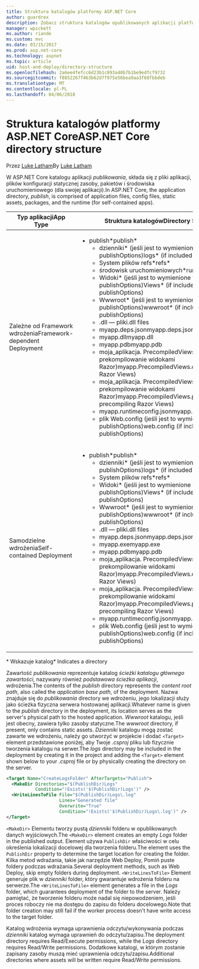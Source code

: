 ```yaml
---
title: Struktura katalogów platformy ASP.NET Core
author: guardrex
description: Zobacz struktura katalogów opublikowanych aplikacji platformy ASP.NET Core.
manager: wpickett
ms.author: riande
ms.custom: mvc
ms.date: 03/15/2017
ms.prod: asp.net-core
ms.technology: aspnet
ms.topic: article
uid: host-and-deploy/directory-structure
ms.openlocfilehash: 2a6ee4fefcc6d23b1c893a40b7b1be9edfcf9732
ms.sourcegitcommit: f8852267f463b62d7f975e56bea9aa3f68fbbdeb
ms.translationtype: MT
ms.contentlocale: pl-PL
ms.lasthandoff: 04/06/2018
---
```

# <a name="aspnet-core-directory-structure"></a><span data-ttu-id="6988f-103">Struktura katalogów platformy ASP.NET Core</span><span class="sxs-lookup"><span data-stu-id="6988f-103">ASP.NET Core directory structure</span></span>

<span data-ttu-id="6988f-104">Przez [Luke Latham](https://github.com/guardrex)</span><span class="sxs-lookup"><span data-stu-id="6988f-104">By [Luke Latham](https://github.com/guardrex)</span></span>

<span data-ttu-id="6988f-105">W ASP.NET Core katalogu aplikacji *publikowania*, składa się z pliki aplikacji, plików konfiguracji statycznej zasoby, pakietów i środowiska uruchomieniowego (dla swojej aplikacji).</span><span class="sxs-lookup"><span data-stu-id="6988f-105">In ASP.NET Core, the application directory, *publish*, is comprised of application files, config files, static assets, packages, and the runtime (for self-contained apps).</span></span>


|            <span data-ttu-id="6988f-106">Typ aplikacji</span><span class="sxs-lookup"><span data-stu-id="6988f-106">App Type</span></span>            |                                                                                                                                                                                                                                                     <span data-ttu-id="6988f-107">Struktura katalogów</span><span class="sxs-lookup"><span data-stu-id="6988f-107">Directory Structure</span></span>                                                                                                                                                                                                                                                      |
|--------------------------------|------------------------------------------------------------------------------------------------------------------------------------------------------------------------------------------------------------------------------------------------------------------------------------------------------------------------------------------------------------------------------------------------------------------------------------------------------------------------------------------------------------------------------|
| <span data-ttu-id="6988f-108">Zależne od Framework wdrożenia</span><span class="sxs-lookup"><span data-stu-id="6988f-108">Framework-dependent Deployment</span></span> | <ul><li><span data-ttu-id="6988f-109">publish\*</span><span class="sxs-lookup"><span data-stu-id="6988f-109">publish\*</span></span><ul><li><span data-ttu-id="6988f-110">dzienniki\* (jeśli jest to wymienione w publishOptions)</span><span class="sxs-lookup"><span data-stu-id="6988f-110">logs\* (if included in publishOptions)</span></span></li><li><span data-ttu-id="6988f-111">System plików refs\*</span><span class="sxs-lookup"><span data-stu-id="6988f-111">refs\*</span></span></li><li><span data-ttu-id="6988f-112">środowisk uruchomieniowych\*</span><span class="sxs-lookup"><span data-stu-id="6988f-112">runtimes\*</span></span></li><li><span data-ttu-id="6988f-113">Widoki\* (jeśli jest to wymienione w publishOptions)</span><span class="sxs-lookup"><span data-stu-id="6988f-113">Views\* (if included in publishOptions)</span></span></li><li><span data-ttu-id="6988f-114">Wwwroot\* (jeśli jest to wymienione w publishOptions)</span><span class="sxs-lookup"><span data-stu-id="6988f-114">wwwroot\* (if included in publishOptions)</span></span></li><li><span data-ttu-id="6988f-115">.dll — pliki</span><span class="sxs-lookup"><span data-stu-id="6988f-115">.dll files</span></span></li><li><span data-ttu-id="6988f-116">myapp.deps.json</span><span class="sxs-lookup"><span data-stu-id="6988f-116">myapp.deps.json</span></span></li><li><span data-ttu-id="6988f-117">myapp.dll</span><span class="sxs-lookup"><span data-stu-id="6988f-117">myapp.dll</span></span></li><li><span data-ttu-id="6988f-118">myapp.pdb</span><span class="sxs-lookup"><span data-stu-id="6988f-118">myapp.pdb</span></span></li><li><span data-ttu-id="6988f-119">moja_aplikacja. PrecompiledViews.dll (jeśli prekompilowanie widokami Razor)</span><span class="sxs-lookup"><span data-stu-id="6988f-119">myapp.PrecompiledViews.dll (if precompiling Razor Views)</span></span></li><li><span data-ttu-id="6988f-120">moja_aplikacja. PrecompiledViews.pdb (jeśli prekompilowanie widokami Razor)</span><span class="sxs-lookup"><span data-stu-id="6988f-120">myapp.PrecompiledViews.pdb (if precompiling Razor Views)</span></span></li><li><span data-ttu-id="6988f-121">myapp.runtimeconfig.json</span><span class="sxs-lookup"><span data-stu-id="6988f-121">myapp.runtimeconfig.json</span></span></li><li><span data-ttu-id="6988f-122">plik Web.config (jeśli jest to wymienione w publishOptions)</span><span class="sxs-lookup"><span data-stu-id="6988f-122">web.config (if included in publishOptions)</span></span></li></ul></li></ul> |
|   <span data-ttu-id="6988f-123">Samodzielne wdrożenia</span><span class="sxs-lookup"><span data-stu-id="6988f-123">Self-contained Deployment</span></span>    |          <ul><li><span data-ttu-id="6988f-124">publish\*</span><span class="sxs-lookup"><span data-stu-id="6988f-124">publish\*</span></span><ul><li><span data-ttu-id="6988f-125">dzienniki\* (jeśli jest to wymienione w publishOptions)</span><span class="sxs-lookup"><span data-stu-id="6988f-125">logs\* (if included in publishOptions)</span></span></li><li><span data-ttu-id="6988f-126">System plików refs\*</span><span class="sxs-lookup"><span data-stu-id="6988f-126">refs\*</span></span></li><li><span data-ttu-id="6988f-127">Widoki\* (jeśli jest to wymienione w publishOptions)</span><span class="sxs-lookup"><span data-stu-id="6988f-127">Views\* (if included in publishOptions)</span></span></li><li><span data-ttu-id="6988f-128">Wwwroot\* (jeśli jest to wymienione w publishOptions)</span><span class="sxs-lookup"><span data-stu-id="6988f-128">wwwroot\* (if included in publishOptions)</span></span></li><li><span data-ttu-id="6988f-129">.dll — pliki</span><span class="sxs-lookup"><span data-stu-id="6988f-129">.dll files</span></span></li><li><span data-ttu-id="6988f-130">myapp.deps.json</span><span class="sxs-lookup"><span data-stu-id="6988f-130">myapp.deps.json</span></span></li><li><span data-ttu-id="6988f-131">myapp.exe</span><span class="sxs-lookup"><span data-stu-id="6988f-131">myapp.exe</span></span></li><li><span data-ttu-id="6988f-132">myapp.pdb</span><span class="sxs-lookup"><span data-stu-id="6988f-132">myapp.pdb</span></span></li><li><span data-ttu-id="6988f-133">moja_aplikacja. PrecompiledViews.dll (jeśli prekompilowanie widokami Razor)</span><span class="sxs-lookup"><span data-stu-id="6988f-133">myapp.PrecompiledViews.dll (if precompiling Razor Views)</span></span></li><li><span data-ttu-id="6988f-134">moja_aplikacja. PrecompiledViews.pdb (jeśli prekompilowanie widokami Razor)</span><span class="sxs-lookup"><span data-stu-id="6988f-134">myapp.PrecompiledViews.pdb (if precompiling Razor Views)</span></span></li><li><span data-ttu-id="6988f-135">myapp.runtimeconfig.json</span><span class="sxs-lookup"><span data-stu-id="6988f-135">myapp.runtimeconfig.json</span></span></li><li><span data-ttu-id="6988f-136">plik Web.config (jeśli jest to wymienione w publishOptions)</span><span class="sxs-lookup"><span data-stu-id="6988f-136">web.config (if included in publishOptions)</span></span></li></ul></li></ul>           |

<span data-ttu-id="6988f-137">\* Wskazuje katalog</span><span class="sxs-lookup"><span data-stu-id="6988f-137">\* Indicates a directory</span></span>

<span data-ttu-id="6988f-138">Zawartość *publikowania* reprezentuje katalog *ścieżki katalogu głównego zawartości*, nazywany również *podstawowa ścieżka aplikacji*, wdrożenia.</span><span class="sxs-lookup"><span data-stu-id="6988f-138">The contents of the *publish* directory represents the *content root path*, also called the *application base path*, of the deployment.</span></span> <span data-ttu-id="6988f-139">Nazwa znajduje się do *publikowania* directory we wdrożeniu, jego lokalizacji służy jako ścieżka fizyczna serwera hostowanej aplikacji.</span><span class="sxs-lookup"><span data-stu-id="6988f-139">Whatever name is given to the *publish* directory in the deployment, its location serves as the server's physical path to the hosted application.</span></span> <span data-ttu-id="6988f-140">*Wwwroot* katalogu, jeśli jest obecny, zawiera tylko zasoby statyczne.</span><span class="sxs-lookup"><span data-stu-id="6988f-140">The *wwwroot* directory, if present, only contains static assets.</span></span> <span data-ttu-id="6988f-141">*Dzienniki* katalogu mogą zostać zawarte we wdrożeniu, należy go utworzyć w projekcie i dodać `<Target>` element przedstawione poniżej, aby Twoje *.csproj* pliku lub fizycznie tworzenia katalogu na serwer.</span><span class="sxs-lookup"><span data-stu-id="6988f-141">The *logs* directory may be included in the deployment by creating it in the project and adding the `<Target>` element shown below to your *.csproj* file or by physically creating the directory on the server.</span></span>

```xml
<Target Name="CreateLogsFolder" AfterTargets="Publish">
  <MakeDir Directories="$(PublishDir)Logs" 
           Condition="!Exists('$(PublishDir)Logs')" />
  <WriteLinesToFile File="$(PublishDir)Logs\.log" 
                    Lines="Generated file" 
                    Overwrite="True" 
                    Condition="!Exists('$(PublishDir)Logs\.log')" />
</Target>
```

<span data-ttu-id="6988f-142">`<MakeDir>` Elementu tworzy pustą *dzienniki* folderu w opublikowanych danych wyjściowych.</span><span class="sxs-lookup"><span data-stu-id="6988f-142">The `<MakeDir>` element creates an empty *Logs* folder in the published output.</span></span> <span data-ttu-id="6988f-143">Element używa `PublishDir` właściwości w celu określenia lokalizacji docelowej dla tworzenia folderu.</span><span class="sxs-lookup"><span data-stu-id="6988f-143">The element uses the `PublishDir` property to determine the target location for creating the folder.</span></span> <span data-ttu-id="6988f-144">Kilka metod wdrażania, takie jak narzędzie Web Deploy, Pomiń puste foldery podczas wdrażania.</span><span class="sxs-lookup"><span data-stu-id="6988f-144">Several deployment methods, such as Web Deploy, skip empty folders during deployment.</span></span> <span data-ttu-id="6988f-145">`<WriteLinesToFile>` Element generuje plik w *dzienniki* folder, który gwarantuje wdrożenia folderu na serwerze.</span><span class="sxs-lookup"><span data-stu-id="6988f-145">The `<WriteLinesToFile>` element generates a file in the *Logs* folder, which guarantees deployment of the folder to the server.</span></span> <span data-ttu-id="6988f-146">Należy pamiętać, że tworzenie folderu może nadal się niepowodzeniem, jeśli proces roboczy nie ma dostępu do zapisu do folderu docelowego.</span><span class="sxs-lookup"><span data-stu-id="6988f-146">Note that folder creation may still fail if the worker process doesn't have write access to the target folder.</span></span>

<span data-ttu-id="6988f-147">Katalog wdrożenia wymaga uprawnienia odczytu/wykonywania podczas *dzienniki* katalog wymaga uprawnień do odczytu/zapisu.</span><span class="sxs-lookup"><span data-stu-id="6988f-147">The deployment directory requires Read/Execute permissions, while the *Logs* directory requires Read/Write permissions.</span></span> <span data-ttu-id="6988f-148">Dodatkowe katalogi, w którym zostanie zapisany zasoby muszą mieć uprawnienia odczytu/zapisu.</span><span class="sxs-lookup"><span data-stu-id="6988f-148">Additional directories where assets will be written require Read/Write permissions.</span></span>

